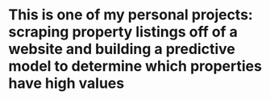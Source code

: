 # This is one of my personal projects: scraping property listings off of a website and building a predictive model to determine which properties have high values
